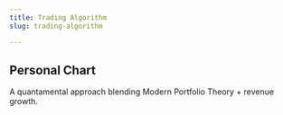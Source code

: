 ```yaml
---
title: Trading Algorithm
slug: trading-algorithm

---
```

## Personal Chart

A quantamental approach blending Modern Portfolio Theory + revenue growth.